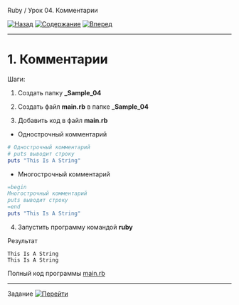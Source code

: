 Ruby / Урок 04. Комментарии

[![Назад](https://img.shields.io/badge/-%D0%9D%D0%B0%D0%B7%D0%B0%D0%B4-brightgreen)](1.Лекция.md)
[![Содержание](https://img.shields.io/badge/-%D0%A1%D0%BE%D0%B4%D0%B5%D1%80%D0%B6%D0%B0%D0%BD%D0%B8%D0%B5-purple)](README.md)
[![Вперед](https://img.shields.io/badge/-%D0%92%D0%BF%D0%B5%D1%80%D0%B5%D0%B4-brightgreen)](3.Задание.md)

***

# 1. Комментарии

Шаги:

1. Создать папку **_Sample_04**

2. Создать файл **main.rb** в папке **_Sample_04**

3. Добавить код в файл **main.rb**

* Однострочный комментарий

```ruby
# Однострочный комментарий
# puts выводит строку
puts "This Is A String"
```

* Многострочный комментарий

```ruby
=begin
Многострочный комментарий
puts выводит строку
=end
puts "This Is A String"
```

4. Запустить программу командой **ruby**

Результат

```text
This Is A String
This Is A String
```

Полный код программы [main.rb](_Sample_04/main.rb)

***

Задание [![Перейти](https://img.shields.io/badge/-%D0%9F%D0%B5%D1%80%D0%B5%D0%B9%D1%82%D0%B8-blue)](3.Задание.md)
